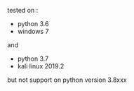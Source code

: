 tested on :
- python 3.6
- windows 7

and
- python 3.7
- kali linux 2019.2

but not support on python version 3.8xxx
